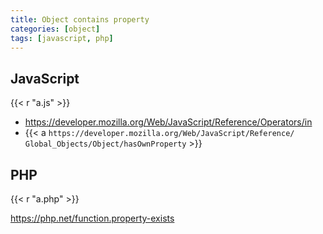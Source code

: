 ```yaml
---
title: Object contains property
categories: [object]
tags: [javascript, php]
---
```


## JavaScript

{{< r "a.js" >}}

- <https://developer.mozilla.org/Web/JavaScript/Reference/Operators/in>
- {{< a `https://developer.mozilla.org/Web/JavaScript/Reference/
   Global_Objects/Object/hasOwnProperty` >}}

## PHP

{{< r "a.php" >}}

<https://php.net/function.property-exists>
